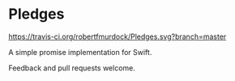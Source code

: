 # Pledges

https://travis-ci.org/robertfmurdock/Pledges.svg?branch=master

A simple promise implementation for Swift.

Feedback and pull requests welcome.
